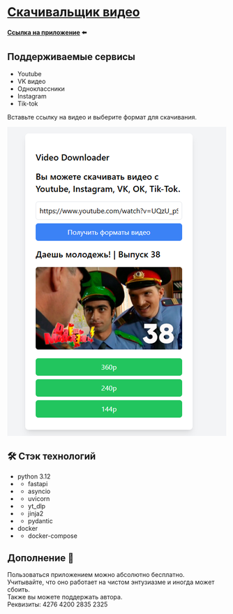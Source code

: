 # [Скачивальщик видео](https://downloader.pozhar.keenetic.pro/)
#### [Ссылка на приложение](https://downloader.pozhar.keenetic.pro/) ⬅️
## Поддерживаемые сервисы
- Youtube
- VK видео
- Oдноклассники
- Instagram
- Tik-tok

Вставьте ссылку на видео и выберите формат для скачивания.

![img.png](img/img.png)

## 🛠 Стэк технологий
- python 3.12
- - fastapi
- - asyncio
- - uvicorn
- - yt_dlp
- - jinja2
- - pydantic
- docker
- - docker-compose

## Дополнение 📌
Пользоваться приложением можно абсолютно бесплатно.  
Учитывайте, что оно работает на чистом энтузиазме и иногда может сбоить.  
Также вы можете поддержать автора.  
Реквизиты: 4276 4200 2835 2325